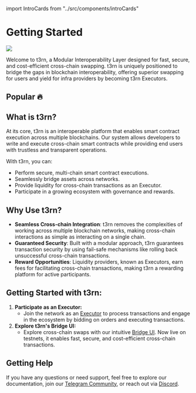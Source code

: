 import IntroCards from "../src/components/introCards"

# Getting Started

<img src="/img/docs-intro-banner.png"/>

Welcome to t3rn, a Modular Interoperability Layer designed for fast, secure, and cost-efficient cross-chain swapping. t3rn is uniquely positioned to bridge the gaps in blockchain interoperability, offering superior swapping for users and yield for infra providers by becoming t3rn Executors.

## Popular 🔥

<IntroCards />

## What is t3rn?

At its core, t3rn is an interoperable platform that enables smart contract execution across multiple blockchains. Our system allows developers to write and execute cross-chain smart contracts while providing end users with trustless and transparent operations.

With t3rn, you can:

- Perform secure, multi-chain smart contract executions.
- Seamlessly bridge assets across networks.
- Provide liquidity for cross-chain transactions as an Executor.
- Participate in a growing ecosystem with governance and rewards.

## Why Use t3rn?

- **Seamless Cross-chain Integration**: t3rn removes the complexities of working across multiple blockchain networks, making cross-chain interactions as simple as interacting on a single chain.
- **Guaranteed Security**: Built with a modular approach, t3rn guarantees transaction security by using fail-safe mechanisms like rolling back unsuccessful cross-chain transactions.
- **Reward Opportunities**: Liquidity providers, known as Executors, earn fees for facilitating cross-chain transactions, making t3rn a rewarding platform for active participants.

## Getting Started with t3rn:

1. **Participate as an Executor:**
   - Join the network as an [Executor](executor/executor-overview) to process transactions and engage in the ecosystem by bidding on orders and executing transactions.
1. **Explore t3rn's Bridge UI:**
   - Explore cross-chain swaps with our intuitive [Bridge UI](https://bridge.t2rn.io/). Now live on testnets, it enables fast, secure, and cost-efficient cross-chain transactions.

## Getting Help

If you have any questions or need support, feel free to explore our documentation, join our [Telegram Community](https://t.me/T3RN_official), or reach out via [Discord](https://t3rn.io/discord).
